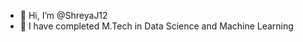 - 👋 Hi, I’m @ShreyaJ12
- 🌱 I have completed M.Tech in Data Science and Machine Learning

<!---
ShreyaJ12/ShreyaJ12 is a ✨ special ✨ repository because its `README.md` (this file) appears on your GitHub profile.
You can click the Preview link to take a look at your changes.
--->
